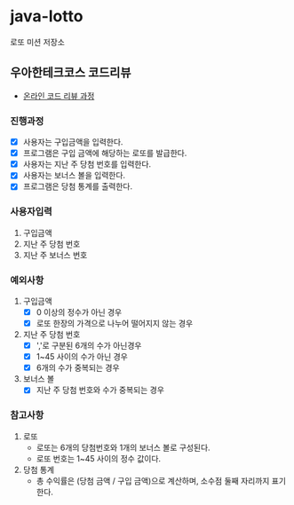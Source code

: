 # java-lotto

로또 미션 저장소

## 우아한테크코스 코드리뷰

- [온라인 코드 리뷰 과정](https://github.com/woowacourse/woowacourse-docs/blob/master/maincourse/README.md)

### 진행과정
- [X] 사용자는 구입금액을 입력한다.
- [X] 프로그램은 구입 금액에 해당하는 로또를 발급한다.
- [X] 사용자는 지난 주 당첨 번호를 입력한다.
- [X] 사용자는 보너스 볼을 입력한다.
- [X] 프로그램은 당첨 통계를 출력한다.

### 사용자입력
1. 구입금액
2. 지난 주 당첨 번호
3. 지난 주 보너스 번호

### 예외사항
1. 구입금액
    - [X] 0 이상의 정수가 아닌 경우
    - [X] 로또 한장의 가격으로 나누어 떨어지지 않는 경우
2. 지난 주 당첨 번호
    - [X] ','로 구분된 6개의 수가 아닌경우
    - [X] 1~45 사이의 수가 아닌 경우
    - [X] 6개의 수가 중복되는 경우
3. 보너스 볼
    - [X] 지난 주 당첨 번호와 수가 중복되는 경우

### 참고사항
1. 로또
   - 로또는 6개의 당첨번호와 1개의 보너스 볼로 구성된다.
   - 로또 번호는 1~45 사이의 정수 값이다.
2. 당첨 통계
   - 총 수익률은 (당첨 금액 / 구입 금액)으로 계산하며, 소수점 둘째 자리까지 표기한다.
